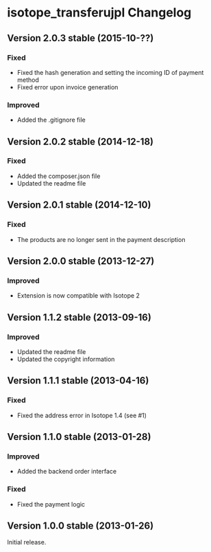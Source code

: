 isotope_transferujpl Changelog
==============================

Version 2.0.3 stable (2015-10-??)
---------------------------------

### Fixed
- Fixed the hash generation and setting the incoming ID of payment method
- Fixed error upon invoice generation

### Improved
- Added the .gitignore file


Version 2.0.2 stable (2014-12-18)
---------------------------------

### Fixed
- Added the composer.json file
- Updated the readme file


Version 2.0.1 stable (2014-12-10)
---------------------------------

### Fixed
- The products are no longer sent in the payment description


Version 2.0.0 stable (2013-12-27)
---------------------------------

### Improved
- Extension is now compatible with Isotope 2


Version 1.1.2 stable (2013-09-16)
---------------------------------

### Improved
- Updated the readme file
- Updated the copyright information


Version 1.1.1 stable (2013-04-16)
---------------------------------

### Fixed
- Fixed the address error in Isotope 1.4 (see #1)


Version 1.1.0 stable (2013-01-28)
---------------------------------

### Improved
- Added the backend order interface

### Fixed
- Fixed the payment logic


Version 1.0.0 stable (2013-01-26)
---------------------------------

Initial release.